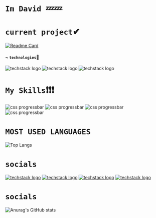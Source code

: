 # `Im David `💤💤

# `current project`✔
[![Readme Card](https://github-readme-stats.vercel.app/api/pin/?username=L-davidev&repo=davtion)](https://github.com/anuraghazra/github-readme-stats)
#### ~ `technologies`💢
![techstack logo](https://readme-components.vercel.app/api?component=logo&logo=redux&textfill=000000&fill=00ffff)
![techstack logo](https://readme-components.vercel.app/api?component=logo&logo=firebase&textfill=000000&fill=00ffff)
![techstack logo](https://readme-components.vercel.app/api?component=logo&logo=react&textfill=000000&fill=aqua)
# `My Skills`❗❗❗
![css progressbar](https://readme-components.vercel.app/api?component=linearprogress&value=70&skill=Html&design=neon)
![css progressbar](https://readme-components.vercel.app/api?component=linearprogress&value=60&skill=JS&design=neon)
![css progressbar](https://readme-components.vercel.app/api?component=linearprogress&value=70&skill=Css&design=neon)
![css progressbar](https://readme-components.vercel.app/api?component=linearprogress&value=50&skill=React&design=neon)
# `MOST USED LANGUAGES`
![Top Langs](https://github-readme-stats.vercel.app/api/top-langs/?username=L-davidev&layout=compact)

# `socials` 
[![techstack logo](https://readme-components.vercel.app/api?component=logo&logo=twitter&text=Twitter&animation=spin&fill=1DA1F2)](https://twitter.com/LDavidev)
[![techstack logo](https://readme-components.vercel.app/api?component=logo&logo=linkedin&text=LinkIn&animation=spin&fill=162636)](https://www.linkedin.com/in/david-lezama-a81741219/)
[![techstack logo](https://readme-components.vercel.app/api?component=logo&logo=instagram&text=Intagram&animation=spin&fill=c13584)](https://www.instagram.com/davidev.mgk/)
[![techstack logo](https://readme-components.vercel.app/api?component=logo&logo=github&text=github&animation=spin&fill=000000)](https://github.com/L-Davidev/L-Davidev/L-davidev)

# `socials` 
![Anurag's GitHub stats](https://github-readme-stats.vercel.app/api?username=L-davidev&show_icons=true&theme=radical)
